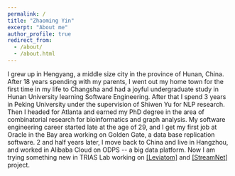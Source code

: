```yaml
---
permalink: /
title: "Zhaoming Yin"
excerpt: "About me"
author_profile: true
redirect_from: 
  - /about/
  - /about.html
---
```


I grew up in Hengyang, a middle size city in the province of Hunan, China. After 18 years spending with my parents, 
I went out my home town for the first time in my life to Changsha and had a joyful undergraduate study in Hunan University learning Software Engineering. 
After that I spend 3 years in Peking University under the supervision of Shiwen Yu for NLP research. 
Then I headed for Atlanta and earned my PhD degree in the area of combinatorial research for bioinformatics and graph analysis. 
My software engineering career started late at the age of 29, and I get my first job at Oracle in the Bay area working on Golden Gate, a data base replication software. 
2 and half years later, I move back to China and live in Hangzhou, and worked in Alibaba Cloud on ODPS -- a big data platform. 
Now I am trying something new in TRIAS Lab working on [[Leviatom]](https://github.com/trias-lab/Documentation) 
and [[StreamNet]](https://github.com/triasteam/iri/) project. 
